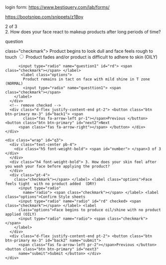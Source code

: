 
login form: https://www.bestjquery.com/lab/forms/  

https://bootsnipp.com/snippets/z1Bpy

 <!-- <img src="https://media0.giphy.com/media/H1BWteEWGmSlbNUcTk/giphy-downsized.gif?cid=646febc5da0b63c9a36408ca225237b11ea0c1180b7d17b0&rid=giphy-downsized.gif" alt="funny GIF" height="25%" width="25%">
  <img src="https://media.giphy.com/media/5vhZtUPLrue1wWwdYe/giphy.gif" alt="funny GIF" height="25%" width="25%"> -->

  <!-- https://bbbootstrap.com/snippets/bootstrap-4-simple-mcq-step-form-dark-mode-78032154 -->
  <!-- https://codepen.io/MSchutz/pen/nYBXdJ -->
  <!-- https://codepen.io/egladman/pen/PJEjPa -->
  <!-- skincare: https://codepen.io/_elletownsend/pen/QWLpGYw -->
  <!-- skincare: https://codepen.io/lei_mobley/pen/LYxEWjM -->



 <div class="wrap" id="q2">
      <div class="text-center pb-4">
        <div class="h5 font-weight-bold"> <span id="number"> </span>2 of 3 </div>
      </div>
      <div class="h4 font-weight-bold"> 2. How does your face react to makeup products after long periods of time?</div>
      <div class="pt-4">
        <p>question</p>
        class="checkmark"></span> </label> 
        <label class="options">Product begins to look dull and face feels rough to touch  <input value="8" type="radio" name="question1">
          <span class="checkmark"></span> </label>
           <label class="options">Product fades and/or product is difficult to adhere to skin (OILY)

          <input type="radio" name="question1" id="rd"> <span class="checkmark"></span> </label>
           <label class="options">
            Product remains in tact on face with mild shine in T zone (NORMAL)
            <input type="radio" name="questtion1"> <span class="checkmark"></span>
        </label>
      </div>
      <!-- remove checked -->
      <div class="d-flex justify-content-end pt-2"> <button class="btn btn-primary mx-3" id="back1"> <span
            class="fas fa-arrow-left pr-1"></span>Previous </button> <button class="btn btn-primary" id="next2">Next
          <span class="fas fa-arrow-right"></span> </button> </div>
    </div>

    <div class="wrap" id="q3">
      <div class="text-center pb-4">
        <div class="h5 font-weight-bold"> <span id="number"> </span>3 of 3 </div>
      </div>
      <div class="h4 font-weight-bold"> 3. How does your skin feel after you wash your face before applying the product?
      </div>
      <div class="pt-4">
        class="checkmark"></span> </label> <label class="options">Face feels tight  with no product added  (DRY)
          <input type="radio"
            name="radio"> <span class="checkmark"></span> </label> <label class="options">Confirm Style sheets
          <input type="radio" name="radio" id="rd" checked> <span class="checkmark"></span> </label> <label
          class="options">Face begins to produce oil/shine with no product applied (OILY)
          <input type="radio" name="radio"> <span class="checkmark"></span>
        </label>
      </div>
      <div class="d-flex justify-content-end pt-2"> <button class="btn btn-primary mx-3" id="back2" name="submit">
          <span class="fas fa-arrow-left pr-2"></span>Previous </button> <button class="btn btn-primary" id="next3"
          name="submit">Submit </button> </div>
    </div>